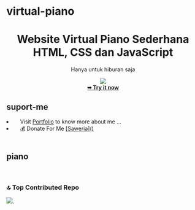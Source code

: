 # virtual-piano
<div align="center">
<h1>Website Virtual Piano Sederhana HTML, CSS dan JavaScript</h1>
<p>Hanya untuk hiburan saja</p>
<img src="https://i.pinimg.com/1200x/f2/3b/86/f23b86c230e197c6681af824c3bd9226.jpg"/>
  <br>
<a href="https://cilboy04.github.io/virtual-piano/"><strong>➥ Try it now</strong></a>
</div>

## suport-me
  <li align="left">&nbsp;&nbsp;&nbsp;&nbsp;Visit  <a href="https://cilboy04.github.io/nazrilacilportofolio/" target="_blank">Portfolio</a> to know more about me ...</li>
    <li align="left">&nbsp;&nbsp;&nbsp;&nbsp;💰 Donate For Me
  <a href="https://saweria.co/acil04" target="_blank">[Saweria]()</a></li>
<br>

## piano

<br>

### 🔝 Top Contributed Repo

![](https://github-contributor-stats.vercel.app/api?username=cilboy04&limit=5&theme=dark&combine_all_yearly_contributions=true).
